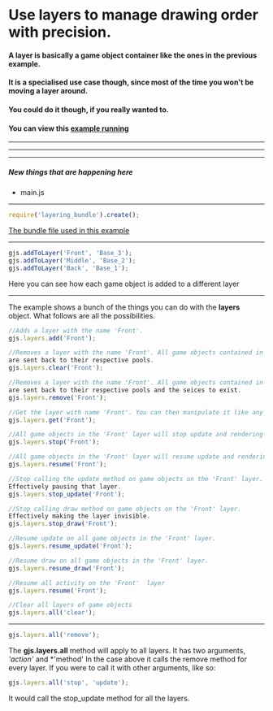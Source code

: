 [example]: http://diegomarquez.github.io/game/examples/layering/index.html
[bundles]: ../resources/bundles
[bundle]: ../resources/bundles/layering_bundle.js

# Use layers to manage drawing order with precision.

#### A layer is basically a game object container like the ones in the previous example.
#### It is a specialised use case though, since most of the time you won't be moving a layer around.
#### You could do it though, if you really wanted to.

#### You can view this [example running][example]

**********
**********
**********

##### New things that are happening here

* main.js

**********

```javascript
require('layering_bundle').create();  
```

[The bundle file used in this example][bundle]

**********

```javascript
gjs.addToLayer('Front', 'Base_3');
gjs.addToLayer('Middle', 'Base_2');
gjs.addToLayer('Back', 'Base_1');
```

Here you can see how each game object is added to a different layer

**********

The example shows a bunch of the things you can do with the **layers** object. What follows are all the possibilities.

```javascript
//Adds a layer with the name 'Front'.
gjs.layers.add('Front');
```

```javascript
//Removes a layer with the name 'Front'. All game objects contained in it 
are sent back to their respective pools.
gjs.layers.clear('Front');
```

```javascript
//Removes a layer with the name 'Front'. All game objects contained in it 
are sent back to their respective pools and the seices to exist.
gjs.layers.remove('Front');
```

```javascript
//Get the layer with name 'Front'. You can then manipulate it like any other game object.
gjs.layers.get('Front');
```

```javascript
//All game objects in the 'Front' layer will stop update and rendering
gjs.layers.stop('Front');
```

```javascript
//All game objects in the 'Front' layer will resume update and rendering
gjs.layers.resume('Front');
```

```javascript
//Stop calling the update method on game objects on the 'Front' layer. 
Effectively pausing that layer.
gjs.layers.stop_update('Front');
```

```javascript
//Stop calling draw method on game objects on the 'Front' layer. 
Effectively making the layer invisible.
gjs.layers.stop_draw('Front');
```

```javascript
//Resume update on all game objects in the 'Front' layer.
gjs.layers.resume_update('Front');
```

```javascript
//Resume draw on all game objects in the 'Front' layer.
gjs.layers.resume_draw('Front');
```

```javascript
//Resume all activity on the 'Front'  layer
gjs.layers.resume('Front');
```

```javascript
//Clear all layers of game objects
gjs.layers.all('clear');
```
************

```javascript
gjs.layers.all('remove');
```

The **gjs.layers.all** method will apply to all layers. It has two arguments, *'action'* and *'method' In the case above it calls the remove method for every layer. If you were to call it with other arguments, like so:

```javascript
gjs.layers.all('stop', 'update');
```

It would call the stop_update method for all the layers.

